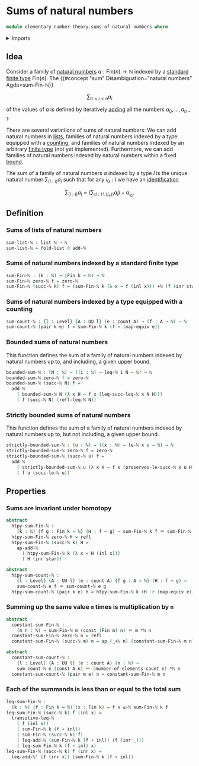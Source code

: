 # Sums of natural numbers

```agda
module elementary-number-theory.sums-of-natural-numbers where
```

<details><summary>Imports</summary>

```agda
open import elementary-number-theory.addition-natural-numbers
open import elementary-number-theory.inequality-natural-numbers
open import elementary-number-theory.multiplication-natural-numbers
open import elementary-number-theory.natural-numbers
open import elementary-number-theory.strict-inequality-natural-numbers

open import foundation.action-on-identifications-functions
open import foundation.constant-maps
open import foundation.coproduct-types
open import foundation.dependent-pair-types
open import foundation.equivalences
open import foundation.function-types
open import foundation.homotopies
open import foundation.identity-types
open import foundation.unit-type
open import foundation.universe-levels
open import foundation.whiskering-homotopies-composition

open import lists.lists

open import univalent-combinatorics.counting
open import univalent-combinatorics.standard-finite-types
```

</details>

## Idea

Consider a family of
[natural numbers](elementary-number-theory.natural-numbers.md)
$a : \mathsf{Fin}(n) → \mathbb{N}$ indexed by a
[standard finite type](univalent-combinatorics.standard-finite-types.md)
$\mathsf{Fin}(n)$. The
{{#concept "sum" Disambiguation="natural numbers" Agda=sum-Fin-ℕ}}

$$
\sum_{0\leq i<n}a_i
$$

of the values of $a$ is defined by iteratively
[adding](elementary-number-theory.addition-natural-numbers.md) all the numbers
$a_0,\ldots,a_{n-1}$.

There are several variatiions of sums of natural numbers: We can add natural
numbers in [lists](lists.lists.md), families of natural numbers indexed by a
type equipped with a [counting](univalent-combinatorics.counting.md), and
families of natural numbers indexed by an arbitrary
[finite type](univalent-combinatorics.finite-types.md) (not yet implemented).
Furthermore, we can add families of natural numbers indexed by natural numbers
within a fixed [bound](elementary-number-theory.inequality-natural-numbers.md).

The sum of a family of natural numbers $a$ indexed by a type $I$ is the unique
natural number $\sum_{(i : I)}a_i$ such that for any $i_0 : I$ we have an
[identification](foundation-core.identity-types.md)

$$
\sum_{(i:I)} a_i = \left(\sum_{(i:I\setminus\{i₀\})} a_i\right)+a_{i_0}.
$$

## Definition

### Sums of lists of natural numbers

```agda
sum-list-ℕ : list ℕ → ℕ
sum-list-ℕ = fold-list 0 add-ℕ
```

### Sums of natural numbers indexed by a standard finite type

```agda
sum-Fin-ℕ : (k : ℕ) → (Fin k → ℕ) → ℕ
sum-Fin-ℕ zero-ℕ f = zero-ℕ
sum-Fin-ℕ (succ-ℕ k) f = (sum-Fin-ℕ k (λ x → f (inl x))) +ℕ (f (inr star))
```

### Sums of natural numbers indexed by a type equipped with a counting

```agda
sum-count-ℕ : {l : Level} {A : UU l} (e : count A) → (f : A → ℕ) → ℕ
sum-count-ℕ (pair k e) f = sum-Fin-ℕ k (f ∘ (map-equiv e))
```

### Bounded sums of natural numbers

This function defines the sum of a family of natural numbers indexed by natural
numbers up to, and including, a given upper bound.

```agda
bounded-sum-ℕ : (N : ℕ) → ((i : ℕ) → leq-ℕ i N → ℕ) → ℕ
bounded-sum-ℕ zero-ℕ f = zero-ℕ
bounded-sum-ℕ (succ-ℕ N) f =
  add-ℕ
    ( bounded-sum-ℕ N (λ x H → f x (leq-succ-leq-ℕ x N H)))
    ( f (succ-ℕ N) (refl-leq-ℕ N))
```

### Strictly bounded sums of natural numbers

This function defines the sum of a family of natural numbers indexed by natural
numbers up to, but not including, a given upper bound.

```agda
strictly-bounded-sum-ℕ : (u : ℕ) → ((x : ℕ) → le-ℕ x u → ℕ) → ℕ
strictly-bounded-sum-ℕ zero-ℕ f = zero-ℕ
strictly-bounded-sum-ℕ (succ-ℕ u) f =
  add-ℕ
    ( strictly-bounded-sum-ℕ u (λ x H → f x (preserves-le-succ-ℕ x u H)))
    ( f u (succ-le-ℕ u))
```

## Properties

### Sums are invariant under homotopy

```agda
abstract
  htpy-sum-Fin-ℕ :
    (k : ℕ) {f g : Fin k → ℕ} (H : f ~ g) → sum-Fin-ℕ k f ＝ sum-Fin-ℕ k g
  htpy-sum-Fin-ℕ zero-ℕ H = refl
  htpy-sum-Fin-ℕ (succ-ℕ k) H =
    ap-add-ℕ
      ( htpy-sum-Fin-ℕ k (λ x → H (inl x)))
      ( H (inr star))

abstract
  htpy-sum-count-ℕ :
    {l : Level} {A : UU l} (e : count A) {f g : A → ℕ} (H : f ~ g) →
    sum-count-ℕ e f ＝ sum-count-ℕ e g
  htpy-sum-count-ℕ (pair k e) H = htpy-sum-Fin-ℕ k (H ·r (map-equiv e))
```

### Summing up the same value `m` times is multiplication by `m`

```agda
abstract
  constant-sum-Fin-ℕ :
    (m n : ℕ) → sum-Fin-ℕ m (const (Fin m) n) ＝ m *ℕ n
  constant-sum-Fin-ℕ zero-ℕ n = refl
  constant-sum-Fin-ℕ (succ-ℕ m) n = ap (_+ℕ n) (constant-sum-Fin-ℕ m n)

abstract
  constant-sum-count-ℕ :
    {l : Level} {A : UU l} (e : count A) (n : ℕ) →
    sum-count-ℕ e (const A n) ＝ (number-of-elements-count e) *ℕ n
  constant-sum-count-ℕ (pair m e) n = constant-sum-Fin-ℕ m n
```

### Each of the summands is less than or equal to the total sum

```agda
leq-sum-Fin-ℕ :
  (k : ℕ) (f : Fin k → ℕ) (x : Fin k) → f x ≤-ℕ sum-Fin-ℕ k f
leq-sum-Fin-ℕ (succ-ℕ k) f (inl x) =
  transitive-leq-ℕ
    ( f (inl x))
    ( sum-Fin-ℕ k (f ∘ inl))
    ( sum-Fin-ℕ (succ-ℕ k) f)
    ( leq-add-ℕ (sum-Fin-ℕ k (f ∘ inl)) (f (inr _)))
    ( leq-sum-Fin-ℕ k (f ∘ inl) x)
leq-sum-Fin-ℕ (succ-ℕ k) f (inr x) =
  leq-add-ℕ' (f (inr x)) (sum-Fin-ℕ k (f ∘ inl))
```
